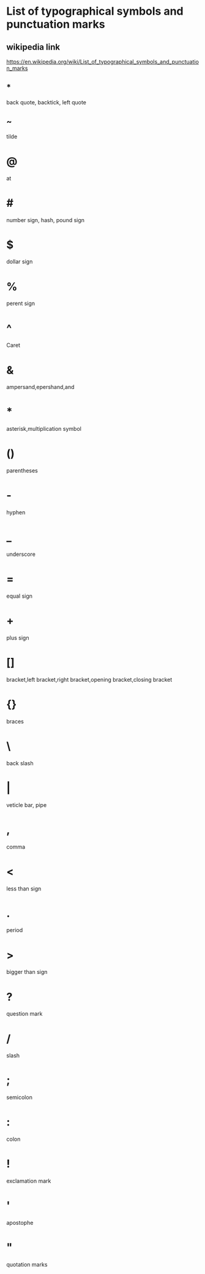 # List of typographical symbols and punctuation marks
## wikipedia  link
https://en.wikipedia.org/wiki/List_of_typographical_symbols_and_punctuation_marks
## * 
back quote, backtick, left quote
## ~
tilde
# @
at
# \#
number sign, hash, pound sign
# $
dollar sign
# %
perent sign
# ^
Caret
# &
ampersand,epershand,and
# *
asterisk,multiplication symbol
# ()
parentheses
# -
hyphen
# _
underscore
# =
equal sign
# +
plus sign
# []
bracket,left bracket,right bracket,opening bracket,closing bracket
# {}
braces
# \
back slash
# |
veticle bar, pipe
# ,
comma
# <
less than sign
# .
period
# >
bigger than sign
# ?
question mark
# /
slash
# ;
semicolon
# :
colon
# !
exclamation mark
# '
apostophe
# "
quotation marks
